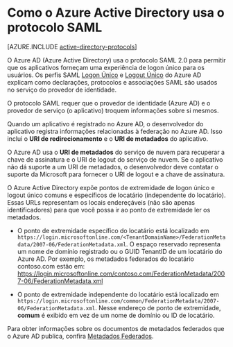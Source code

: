 <properties
	pageTitle="Referência de protocolo SAML do Azure AD | Microsoft Azure"
	description="Este artigo fornece uma visão geral dos perfis SAML de Logon Único e Logout Único no Azure Active Directory."
	services="active-directory"
	documentationCenter=".net"
	authors="priyamohanram"
	manager="mbaldwin"
	editor=""/>

<tags
	ms.service="active-directory"
	ms.workload="identity"
	ms.tgt_pltfrm="na"
	ms.devlang="na"
	ms.topic="article"
	ms.date="01/21/2016"
	ms.author="priyamo"/>


# Como o Azure Active Directory usa o protocolo SAML

[AZURE.INCLUDE [active-directory-protocols](../../includes/active-directory-protocols.md)]


O Azure AD (Azure Active Directory) usa o protocolo SAML 2.0 para permitir que os aplicativos forneçam uma experiência de logon único para os usuários. Os perfis SAML [Logon Único](active-directory-single-sign-on-protocol-reference.md) e [Logout Único](active-directory-single-sign-out-protocol-reference.md) do Azure AD explicam como declarações, protocolos e associações SAML são usados no serviço do provedor de identidade.

O protocolo SAML requer que o provedor de identidade (Azure AD) e o provedor de serviço (o aplicativo) troquem informações sobre si mesmos.

Quando um aplicativo é registrado no Azure AD, o desenvolvedor do aplicativo registra informações relacionadas à federação no Azure AD. Isso inclui o **URI de redirecionamento** e o **URI de metadados** do aplicativo.

O Azure AD usa o **URI de metadados** do serviço de nuvem para recuperar a chave de assinatura e o URI de logout do serviço de nuvem. Se o aplicativo não dá suporte a um URI de metadados, o desenvolvedor deve contatar o suporte da Microsoft para fornecer o URI de logout e a chave de assinatura.

O Azure Active Directory expõe pontos de extremidade de logon único e logout único comuns e específicos de locatário (independente do locatário). Essas URLs representam os locais endereçáveis (não são apenas identificadores) para que você possa ir ao ponto de extremidade ler os metadados.

 - O ponto de extremidade específico do locatário está localizado em `https://login.microsoftonline.com/<TenantDomainName>/FederationMetadata/2007-06/FederationMetadata.xml`. O espaço reservado <TenantDomainName> representa um nome de domínio registrado ou o GUID TenantID de um locatário do Azure AD. Por exemplo, os metadados federados do locatário contoso.com estão em: https://login.microsoftonline.com/contoso.com/FederationMetadata/2007-06/FederationMetadata.xml

- O ponto de extremidade independente do locatário está localizado em `https://login.microsoftonline.com/common/FederationMetadata/2007-06/FederationMetadata.xml`. Nesse endereço de ponto de extremidade, **comum** é exibido em vez de um nome de domínio ou ID de locatário.

Para obter informações sobre os documentos de metadados federados que o Azure AD publica, confira [Metadados Federados](active-directory-federation-metadata.md).

<!---HONumber=AcomDC_0601_2016-->